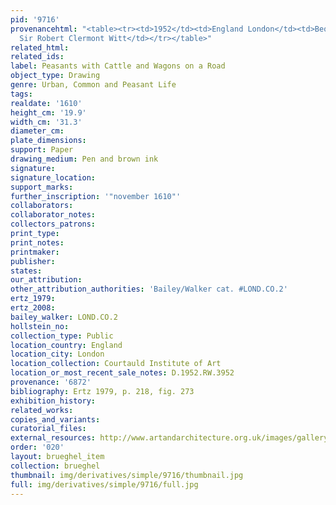 ```yaml
---
pid: '9716'
provenancehtml: "<table><tr><td>1952</td><td>England London</td><td>Bequeathed by
  Sir Robert Clermont Witt</td></tr></table>"
related_html:
related_ids:
label: Peasants with Cattle and Wagons on a Road
object_type: Drawing
genre: Urban, Common and Peasant Life
tags:
realdate: '1610'
height_cm: '19.9'
width_cm: '31.3'
diameter_cm:
plate_dimensions:
support: Paper
drawing_medium: Pen and brown ink
signature:
signature_location:
support_marks:
further_inscription: '"november 1610"'
collaborators:
collaborator_notes:
collectors_patrons:
print_type:
print_notes:
printmaker:
publisher:
states:
our_attribution:
other_attribution_authorities: 'Bailey/Walker cat. #LOND.CO.2'
ertz_1979:
ertz_2008:
bailey_walker: LOND.CO.2
hollstein_no:
collection_type: Public
location_country: England
location_city: London
location_collection: Courtauld Institute of Art
location_or_most_recent_sale_notes: D.1952.RW.3952
provenance: '6872'
bibliography: Ertz 1979, p. 218, fig. 273
exhibition_history:
related_works:
copies_and_variants:
curatorial_files:
external_resources: http://www.artandarchitecture.org.uk/images/gallery/c0a8ef49.html
order: '020'
layout: brueghel_item
collection: brueghel
thumbnail: img/derivatives/simple/9716/thumbnail.jpg
full: img/derivatives/simple/9716/full.jpg
---
```

